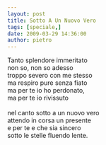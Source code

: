 ```yaml
---
layout: post
title: Sotto A Un Nuovo Vero
tags: [speciale,]
date: 2009-03-29 14:36:00
author: pietro
---
```

Tanto splendore immeritato<br/>non so, non so adesso<br/>troppo severo con me stesso<br/>ma respiro pure senza fiato<br/>ma per te io ho perdonato,<br/>ma per te io rivissuto<br/><br/>nel canto sotto a un nuovo vero<br/>attendo in corsa un presente<br/>e per te e che sia sincero<br/>sotto le stelle fluendo lente.
